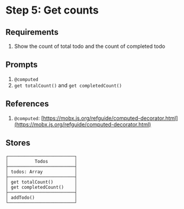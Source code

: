 # Step 5: Get counts

## Requirements

1. Show the count of total todo and the count of completed todo


## Prompts

1. `@computed`
1. `get totalCount()` and `get completedCount()`


## References

1. `@computed`: [https://mobx.js.org/refguide/computed-decorator.html](https://mobx.js.org/refguide/computed-decorator.html)


## Stores

```
┌─────────────────────────┐
│          Todos          │
├─────────────────────────┤
│ todos: Array            │
├─────────────────────────┤
│ get totalCount()        │
│ get completedCount()    │
├─────────────────────────┤
│ addTodo()               │
└─────────────────────────┘
```

